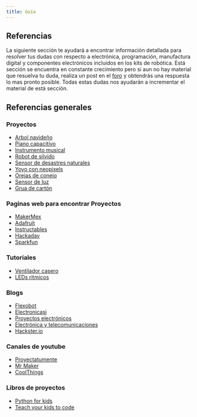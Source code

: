 ```yaml
---
title: Guía
---
```

## Referencias
La siguiente sección te ayudará a encontrar información detallada para resolver tus dudas con respecto a electrónica, programación, manufactura digital y componentes electrónicos incluidos en los kits de robótica.
Está sección se encuentra en constante crecimiento pero si aun no hay material que resuelva tu duda, realiza un post en el [foro](http://makermex.com/forum/makercademy-124) y obtendrás una respuesta lo mas pronto posible.
Todas estas dudas nos ayudarán a incrementar el material de está sección.

## Referencias generales
### Proyectos 

- [Arbol navideño](https://www.youtube.com/watch?v=9Ey22pLd3n8)
- [Piano capacitivo](https://www.youtube.com/watch?v=tE_-8evzGoI)
- [Instrumento musical](https://www.youtube.com/watch?v=WNB-ImD3eZ4)
- [Robot de silvido](https://www.youtube.com/watch?v=Z5jgWYZvavE)
- [Sensor de desastres naturales](https://www.youtube.com/watch?v=QJrkLUsTELQ9)
- [Yoyo con neopixels](https://www.youtube.com/watch?v=CDZkRf4xXTg)
- [Orejas de conejo](https://www.youtube.com/watch?v=-e9c_cxSAGQ)
- [Sensor de luz](https://www.youtube.com/watch?v=k4LbZrmseO4)
- [Grua de cartón](https://www.youtube.com/watch?v=d88VJP7LGy0)

### Paginas web para encontrar Proyectos

- [MakerMex](http://www.makermex.com/blog/educacion-maker-3)
- [Adafruit](https://adafruit.com)
- [Instructables](https://www.instructables.com/)
- [Hackaday](https://hackaday.com)
- [Sparkfun](https://sparkfun.com)

### Tutoriales

- [Ventilador casero](https://blog.flexbot.es/ventilador-casero/)
- [LEDs ritmicos](https://proyectoselectronicos.garralatino.com/leds-ritmicos-microfono/)


### Blogs

- [Flexobot](https://blog.flexbot.es/)
- [Electronicasi](http://www.electronicasi.com/)
- [Proyectos electrónicos](http://proyectoselectronics.blogspot.com/)
- [Electrónica y telecomunicaciones](http://electronicaytelecomunicaciones-jc.blogspot.com/2017/08/proyectos-electronicos-pdf.html)
- [Hackster.io](https://www.hackster.io/)

### Canales de youtube

- [Proyectatumente](https://www.youtube.com/channel/UCtn__bQnuqeFU-BDqd6cb5Q)
- [Mr Maker](https://www.youtube.com/channel/UCg8gyknDT6PKomqpHPFYlog)
- [CoolThings](https://www.youtube.com/channel/UCkaTwKDLAU_4ArYp5G-sd5Q)

### Libros de proyectos
- [Python for kids](https://jasonrbriggs.com/python-for-kids/)
- [Teach your kids to code](http://teachyourkidstocode.com/)
